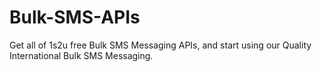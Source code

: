 # Bulk-SMS-APIs
Get all of 1s2u free Bulk SMS Messaging APIs, and start using our Quality International Bulk SMS Messaging.
